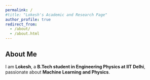 ```yaml
---
permalink: /
#title: "Lokesh's Academic and Research Page"
author_profile: true
redirect_from:
  - /about/
  - /about.html
---
```

  ## About Me
I am **Lokesh**, a **B.Tech student in Engineering Physics at IIT Delhi**, passionate about **Machine Learning and Physics**. 

